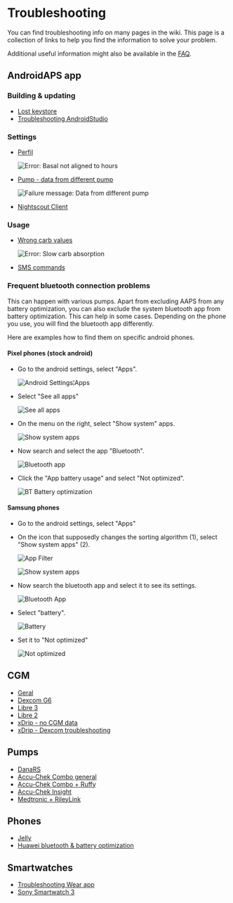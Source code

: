 # Troubleshooting

You can find troubleshooting info on many pages in the wiki. This page is a collection of links to help you find the information to solve your problem.

Additional useful information might also be available in the [FAQ](../Getting-Started/FAQ.html).

## AndroidAPS app

### Building & updating

* [Lost keystore](troubleshooting_androidstudio-lost-keystore)
* [Troubleshooting AndroidStudio](../Installing-AndroidAPS/troubleshooting_androidstudio.md)

### Settings
* [Perfil](Profiles-troubleshooting-profile-errors)

  ![Error: Basal not aligned to hours](../images/Screen_DifferentPump.png)

* [Pump - data from different pump](../Installing-AndroidAPS/update3_0.html#failure-message-data-from-different-pump)

  ![Failure message: Data from different pump](../images/BasalNotAlignedToHours2.png)

* [Nightscout Client](../Usage/Troubleshooting-NSClient.html)

### Usage
* [Wrong carb values](COB-calculation-detection-of-wrong-cob-values)

   ![Error: Slow carb absorption](../images/Calculator_SlowCarbAbsorption.png)

* [SMS commands](SMS-Commands-troubleshooting)

### Frequent bluetooth connection problems

This can happen with various pumps. Apart from excluding AAPS from any battery optimization, you can also exclude the system bluetooth app from battery optimization. This can help in some cases. Depending on the phone you use, you will find the bluetooth app differently.

Here are examples how to find them on specific android phones.


#### Pixel phones (stock android)

* Go to the android settings, select "Apps".

  ![Android Settings¦Apps](../images/troubleshooting/pixel/01_androidsettings.png)

* Select "See all apps"

  ![See all apps](../images/troubleshooting/pixel/02_apps.png)

* On the menu on the right, select "Show system" apps.

  ![Show system apps](../images/troubleshooting/pixel/03_allapps.png)

* Now search and select the app "Bluetooth".

  ![Bluetooth app](../images/troubleshooting/pixel/03_bluetooth.png)

* Click the "App battery usage" and select "Not optimized".

  ![BT Battery optimization](../images/troubleshooting/pixel/04_btunrestricted.png)


#### Samsung phones

* Go to the android settings, select "Apps"

* On the icon that supposedly changes the sorting algorithm (1), select "Show system apps" (2).

  ![App Filter](../images/troubleshooting/samsung/Samsung01_Apps.png)

  ![Show system apps](../images/troubleshooting/samsung/Samsung02_ShowSystemApps.png)

* Now search the bluetooth app and select it to see its settings.

  ![Bluetooth App](../images/troubleshooting/samsung/Samsung03_BtApp.png)

* Select "battery".

  ![Battery](../images/troubleshooting/samsung/Samsung04_Battery.png)

* Set it to "Not optimized"

  ![Not optimized](../images/troubleshooting/samsung/Samsung05_NotOptimized.png)


## CGM

* [Geral](GeneralCGMRecommendation-troubleshooting)
* [Dexcom G6](DexcomG6-troubleshooting-g6)
* [Libre 3](Libre3-experiences-and-troubleshooting)
* [Libre 2](Libre2-experiences-and-troubleshooting)
* [xDrip - no CGM data](xdrip-identify-receiver)
* [xDrip - Dexcom troubleshooting](xdrip-troubleshooting-dexcom-g5-g6-and-xdrip)

## Pumps

* [DanaRS](DanaRS-Insulin-Pump-dana-rs-specific-errors)
* [Accu-Chek Combo general](Accu-Chek-Combo-Tips-for-Basic-usage)
* [Accu-Chek Combo + Ruffy](Accu-Chek-Combo-Pump-why-pairing-with-the-pump-does-not-work-with-the-app-ruffy)
* [Accu-Chek Insight](Accu-Chek-Insight-Pump-insight-specific-errors)
* [Medtronic + RileyLink](MedtronicPump-what-to-do-if-i-loose-connection-to-rileylink-and-or-pump)

## Phones

* [Jelly](../Usage/jelly.md)
* [Huawei bluetooth & battery optimization](../Usage/huawei.md)

## Smartwatches

* [Troubleshooting Wear app](Watchfaces-troubleshooting-the-wear-app)
* [Sony Smartwatch 3](../Usage/SonySW3.md)
